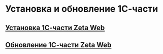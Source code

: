 # Установка и обновление 1С-части

## [Установка 1С-части Zeta Web](https://docs.google.com/document/d/1hyvIygEY43-7ncb3oaV7F59PaZlYl_9JcVjfWMHQG7Y/)

## [Обновление 1С-части Zeta Web](https://docs.google.com/document/d/1tybgzm7VU4l7D5KTGuqDRZRfieVOPK_fZ-kJIwNIEv4/)

